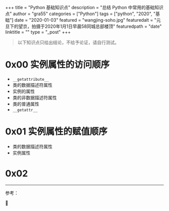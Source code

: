 +++
title = "Python 基础知识点"
description = "总结 Python 中常用的基础知识点"
author = "gra55"
categories = ["Python"]
tags = ["python", "2020", "基础"]
date = "2020-01-03"
featured = "wangjing-soho.jpg"
featuredalt = "元旦下的望京，拍摄于2020年1月1日早晨58同城总部楼顶"
featuredpath = "date"
linktitle = ""
type = "_post"
+++

> 以下知识点只给出结论，不给予论证，请自行测试。

# 0x00 实例属性的访问顺序

+ `__getattribute__`
+ 类的数据描述符属性
+ 实例的属性
+ 类的非数据描述符属性
+ 类的普通属性
+ `__getattr__`

# 0x01 实例属性的赋值顺序

+ 类的数据描述符属性
+ 实例属性

# 0x02 

---
参考：

:pushpin:
